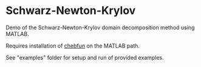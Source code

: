 # Schwarz-Newton-Krylov
Demo of the Schwarz-Newton-Krylov domain decomposition method using MATLAB.

Requires installation of [chebfun](https://github.com/chebfun/chebfun) on the MATLAB path.

See "examples" folder for setup and run of provided examples.
